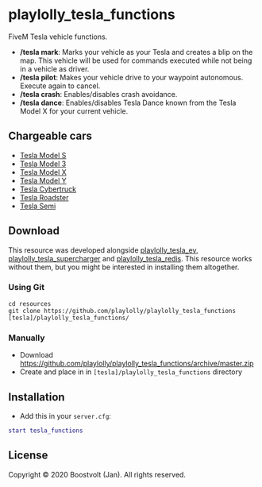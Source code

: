 # playlolly_tesla_functions
FiveM Tesla vehicle functions.
- **/tesla mark**: Marks your vehicle as your Tesla and creates a blip on the map. This vehicle will be used for commands executed while not being in a vehicle as driver.
- **/tesla pilot**: Makes your vehicle drive to your waypoint autonomous. Execute again to cancel.
- **/tesla crash**: Enables/disables crash avoidance.
- **/tesla dance**: Enables/disables Tesla Dance known from the Tesla Model X for your current vehicle.

## Chargeable cars
- [Tesla Model S](https://github.com/playlolly/playlolly_tesla_models)
- [Tesla Model 3](https://github.com/playlolly/playlolly_tesla_model3)
- [Tesla Model X](https://github.com/playlolly/playlolly_tesla_modelx)
- [Tesla Model Y](https://github.com/playlolly/playlolly_tesla_modely)
- [Tesla Cybertruck](https://github.com/playlolly/playlolly_tesla_cybertruck)
- [Tesla Roadster](https://github.com/playlolly/playlolly_tesla_roadster)
- [Tesla Semi](https://github.com/playlolly/playlolly_tesla_semi)

## Download

This resource was developed alongside [playlolly_tesla_ev](https://github.com/playlolly/playlolly_tesla_ev), [playlolly_tesla_supercharger](https://github.com/playlolly/playlolly_tesla_supercharger) and [playlolly_tesla_redis](https://github.com/playlolly/playlolly_tesla_redis). This resource works without them, but you might be interested in installing them altogether.

### Using Git
```
cd resources
git clone https://github.com/playlolly/playlolly_tesla_functions [tesla]/playlolly_tesla_functions/
```

### Manually
- Download https://github.com/playlolly/playlolly_tesla_functions/archive/master.zip
- Create and place in in `[tesla]/playlolly_tesla_functions` directory

## Installation
- Add this in your `server.cfg`:

```lua
start tesla_functions
```

## License

Copyright © 2020 Boostvolt (Jan). All rights reserved.
